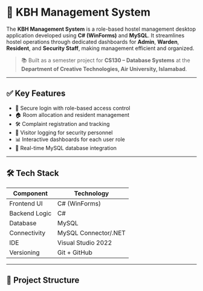 # 🏢 KBH Management System

The **KBH Management System** is a role-based hostel management desktop application developed using **C# (WinForms)** and **MySQL**. It streamlines hostel operations through dedicated dashboards for **Admin**, **Warden**, **Resident**, and **Security Staff**, making management efficient and organized.

> 📚 Built as a semester project for **CS130 – Database Systems** at the **Department of Creative Technologies, Air University, Islamabad**.

---

## ✅ Key Features

- 🔐 Secure login with role-based access control
- 🏠 Room allocation and resident management
- 🛠️ Complaint registration and tracking
- 👮 Visitor logging for security personnel
- 📊 Interactive dashboards for each user role
- 🔗 Real-time MySQL database integration

---

## 🛠️ Tech Stack

| Component     | Technology             |
|---------------|------------------------|
| Frontend UI   | C# (WinForms)          |
| Backend Logic | C#                     |
| Database      | MySQL                  |
| Connectivity  | MySQL Connector/.NET   |
| IDE           | Visual Studio 2022     |
| Versioning    | Git + GitHub           |

---

## 📁 Project Structure

